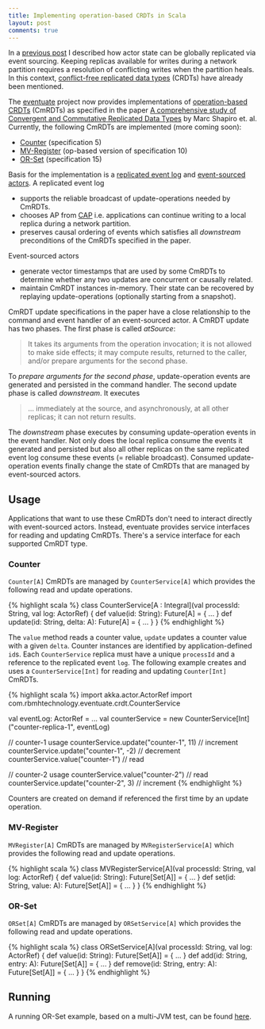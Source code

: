 ```yaml
---
title: Implementing operation-based CRDTs in Scala 
layout: post
comments: true
---
```


In a [previous post](http://krasserm.github.io/2015/01/13/event-sourcing-at-global-scale/) I described how actor state can be globally replicated via event sourcing. Keeping replicas available for writes during a network partition requires a resolution of conflicting writes when the partition heals. In this context, [conflict-free replicated data types](http://en.wikipedia.org/wiki/Conflict-free_replicated_data_type) (CRDTs) have already been mentioned.

The [eventuate](https://github.com/RBMHTechnology/eventuate) project now provides implementations of [operation-based CRDTs](http://en.wikipedia.org/wiki/Conflict-free_replicated_data_type#Operation-based_CRDTs) (CmRDTs) as specified in the paper [A comprehensive study of Convergent and Commutative Replicated Data Types](http://hal.upmc.fr/docs/00/55/55/88/PDF/techreport.pdf) by Marc Shapiro et. al. Currently, the following CmRDTs are implemented (more coming soon):

- [Counter](https://github.com/RBMHTechnology/eventuate/blob/blog-crdt-code/src/main/scala/com/rbmhtechnology/eventuate/crdt/Counter.scala) (specification 5)
- [MV-Register](https://github.com/RBMHTechnology/eventuate/blob/blog-crdt-code/src/main/scala/com/rbmhtechnology/eventuate/crdt/MVRegister.scala) (op-based version of specification 10) 
- [OR-Set](https://github.com/RBMHTechnology/eventuate/blob/blog-crdt-code/src/main/scala/com/rbmhtechnology/eventuate/crdt/ORSet.scala) (specification 15)

Basis for the implementation is a [replicated event log](https://github.com/RBMHTechnology/eventuate/blob/blog-crdt/README.md#event-log) and [event-sourced actors](https://github.com/RBMHTechnology/eventuate/blob/blog-crdt/README.md#event-sourced-actors). A replicated event log

- supports the reliable broadcast of update-operations needed by CmRDTs.  
- chooses AP from [CAP](http://en.wikipedia.org/wiki/CAP_theorem) i.e. applications can continue writing to a local replica during a network partition. 
- preserves causal ordering of events which satisfies all _downstream_ preconditions of the CmRDTs specified in the paper.

Event-sourced actors

- generate vector timestamps that are used by some CmRDTs to determine whether any two updates are concurrent or causally related.
- maintain CmRDT instances in-memory. Their state can be recovered by replaying update-operations (optionally starting from a snapshot).

CmRDT update specifications in the paper have a close relationship to the command and event handler of an event-sourced actor. A CmRDT update has two phases. The first phase is called _atSource_: 

> It takes its arguments from the operation invocation; it is not allowed to make side effects; it may compute results, returned to the caller, and/or prepare arguments for the second phase.

To _prepare arguments for the second phase_, update-operation events are generated and persisted in the command handler. The second update phase is called _downstream_. It executes 

> ... immediately at the source, and asynchronously, at all other replicas; it can not return results.

The _downstream_ phase executes by consuming update-operation events in the event handler. Not only does the local replica consume the events it generated and persisted but also all other replicas on the same replicated event log consume these events (= reliable broadcast). Consumed update-operation events finally change the state of CmRDTs that are managed by event-sourced actors.

Usage
-----

Applications that want to use these CmRDTs don't need to interact directly with event-sourced actors. Instead, eventuate provides service interfaces for reading and updating CmRDTs. There's a service interface for each supported CmRDT type.

### Counter

`Counter[A]` CmRDTs are managed by `CounterService[A]` which provides the following read and update operations. 

{% highlight scala %}
class CounterService[A : Integral](val processId: String, val log: ActorRef) {
  def value(id: String): Future[A] = { ... }
  def update(id: String, delta: A): Future[A] = { ... }
}
{% endhighlight %}

The `value` method reads a counter value, `update` updates a counter value with a given `delta`. Counter instances are identified by application-defined `id`s. Each `CounterService` replica must have a unique `processId` and a reference to the replicated event `log`. The following example creates and uses a `CounterService[Int]` for reading and updating `Counter[Int]` CmRDTs.

{% highlight scala %}
import akka.actor.ActorRef
import com.rbmhtechnology.eventuate.crdt.CounterService

val eventLog: ActorRef = ...
val counterService = new CounterService[Int]("counter-replica-1", eventLog)

// counter-1 usage
counterService.update("counter-1", 11) // increment
counterService.update("counter-1", -2) // decrement
counterService.value("counter-1")      // read

// counter-2 usage
counterService.value("counter-2")     // read
counterService.update("counter-2", 3) // increment
{% endhighlight %}

Counters are created on demand if referenced the first time by an update operation.

### MV-Register

`MVRegister[A]` CmRDTs are managed by `MVRegisterService[A]` which provides the following read and update operations.

{% highlight scala %}
class MVRegisterService[A](val processId: String, val log: ActorRef) {
  def value(id: String): Future[Set[A]] = { ... }
  def set(id: String, value: A): Future[Set[A]] = { ... }
}
{% endhighlight %}

### OR-Set

`ORSet[A]` CmRDTs are managed by `ORSetService[A]` which provides the following read and update operations.

{% highlight scala %}
class ORSetService[A](val processId: String, val log: ActorRef) {
  def value(id: String): Future[Set[A]] = { ... }
  def add(id: String, entry: A): Future[Set[A]] = { ... }
  def remove(id: String, entry: A): Future[Set[A]] = { ... }
}
{% endhighlight %}

Running
-------

A running OR-Set example, based on a multi-JVM test, can be found [here](https://github.com/RBMHTechnology/eventuate/blob/blog-crdt-code/src/multi-jvm/scala/com/rbmhtechnology/eventuate/crdt/ReplicatedORSetSpec.scala).
